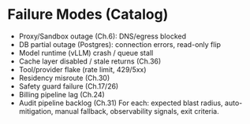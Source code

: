 # Failure Modes (Catalog)
- Proxy/Sandbox outage (Ch.6): DNS/egress blocked
- DB partial outage (Postgres): connection errors, read-only flip
- Model runtime (vLLM) crash / queue stall
- Cache layer disabled / stale returns (Ch.36)
- Tool/provider flake (rate limit, 429/5xx)
- Residency misroute (Ch.30)
- Safety guard failure (Ch.17/26)
- Billing pipeline lag (Ch.24)
- Audit pipeline backlog (Ch.31)
For each: expected blast radius, auto-mitigation, manual fallback, observability signals, exit criteria.
